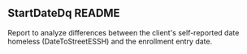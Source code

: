 ## StartDateDq README

Report to analyze differences between the client's self-reported date homeless (DateToStreetESSH) and the enrollment entry date.
